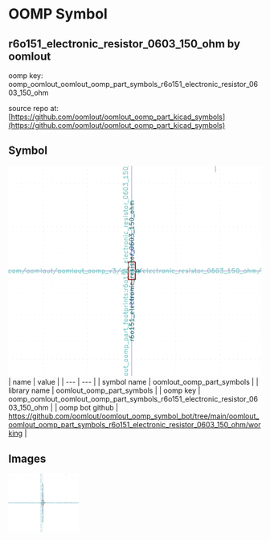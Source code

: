 # OOMP Symbol  
## r6o151_electronic_resistor_0603_150_ohm  by oomlout  
  
oomp key: oomp_oomlout_oomlout_oomp_part_symbols_r6o151_electronic_resistor_0603_150_ohm  
  
source repo at: [https://github.com/oomlout/oomlout_oomp_part_kicad_symbols](https://github.com/oomlout/oomlout_oomp_part_kicad_symbols)  
## Symbol  
  
[![working.png](working_600.png)](working.png)  
| name | value | 
| --- | --- | 
| symbol name | oomlout_oomp_part_symbols | 
| library name | oomlout_oomp_part_symbols | 
| oomp key | oomp_oomlout_oomlout_oomp_part_symbols_r6o151_electronic_resistor_0603_150_ohm | 
| oomp bot github | https://github.com/oomlout/oomlout_oomp_symbol_bot/tree/main/oomlout_oomlout_oomp_part_symbols_r6o151_electronic_resistor_0603_150_ohm/working | 
## Images  
  
[![working.png](working_140.png)](working.png)  
